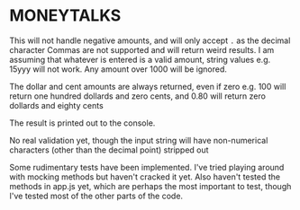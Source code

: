 # MONEYTALKS
 This will not handle negative amounts, and will only accept `.` as the decimal character
 Commas are not supported and will return weird results.
 I am assuming that whatever is entered is a valid amount, string values e.g. 15yyy will not work.
 Any amount over 1000 will be ignored.
 
 The dollar and cent amounts are always returned, even if zero e.g. 
 100 will return one hundred dollards and zero cents, and 
 0.80 will return zero dollards and eighty cents
  
 The result is printed out to the console.

 No real validation yet, though the input string will have non-numerical characters (other than the decimal point) stripped out

 Some rudimentary tests have been implemented. I've tried playing around with
 mocking methods but haven't cracked it yet. Also haven't tested the methods in
 app.js yet, which are perhaps the most important to test, though I've tested
 most of the other parts of the code.
